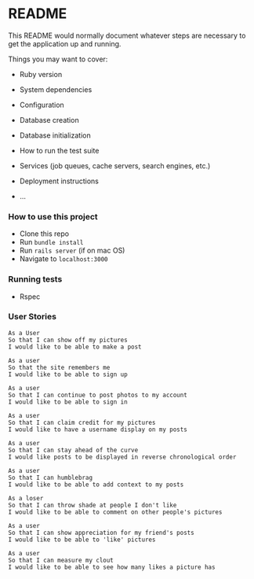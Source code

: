 # README

This README would normally document whatever steps are necessary to get the
application up and running.

Things you may want to cover:

* Ruby version

* System dependencies

* Configuration

* Database creation

* Database initialization

* How to run the test suite

* Services (job queues, cache servers, search engines, etc.)

* Deployment instructions

* ...
### How to use this project
- Clone this repo
- Run `bundle install`
- Run `rails server` (if on mac OS)
- Navigate to `localhost:3000`

### Running tests
- Rspec


### User Stories
```
As a User
So that I can show off my pictures
I would like to be able to make a post

As a user
So that the site remembers me
I would like to be able to sign up

As a user
So that I can continue to post photos to my account
I would like to be able to sign in

As a user
So that I can claim credit for my pictures
I would like to have a username display on my posts

As a user
So that I can stay ahead of the curve
I would like posts to be displayed in reverse chronological order

As a user
So that I can humblebrag
I would like to be able to add context to my posts

As a loser
So that I can throw shade at people I don't like
I would like to be able to comment on other people's pictures

As a user
So that I can show appreciation for my friend's posts
I would like to be able to 'like' pictures

As a user
So that I can measure my clout
I would like to be able to see how many likes a picture has
```
